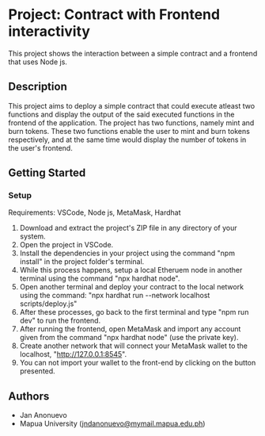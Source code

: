 # Project: Contract with Frontend interactivity

This project shows the interaction between a simple contract and a frontend that uses Node js.

## Description

This project aims to deploy a simple contract that could execute atleast two functions and display the output of the said executed functions in the frontend of the application. The project has two functions, namely mint and burn tokens. These two functions enable the user to mint and burn tokens respectively, and at the same time would display the number of tokens in the user's frontend.

## Getting Started

### Setup
Requirements: VSCode, Node js, MetaMask, Hardhat 

1. Download and extract the project's ZIP file in any directory of your system.
2. Open the project in VSCode.
4. Install the dependencies in your project using the command "npm install" in the project folder's terminal.
5. While this process happens, setup a local Etheruem node in another terminal using the command "npx hardhat node".
6. Open another terminal and deploy your contract to the local network using the command: "npx hardhat run --network localhost scripts/deploy.js"
7. After these processes, go back to the first terminal and type "npm run dev" to run the frontend.
8. After running the frontend, open MetaMask and import any account given from the command "npx hardhat node" (use the private key).
9. Create another network that will connect your MetaMask wallet to the localhost, "http://127.0.0.1:8545".
10. You can not import your wallet to the front-end by clicking on the button presented.


## Authors

- Jan Anonuevo
- Mapua University (jndanonuevo@mymail.mapua.edu.ph)

